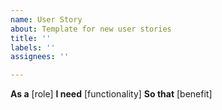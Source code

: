 ```yaml
---
name: User Story
about: Template for new user stories
title: ''
labels: ''
assignees: ''

---
```


**As a** [role]
**I need** [functionality]
**So that** [benefit]
